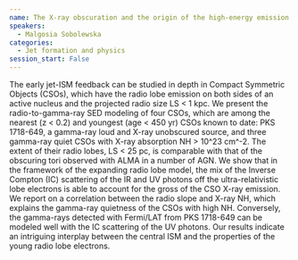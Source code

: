 ```yaml
---
name: The X-ray obscuration and the origin of the high-energy emission in young radio sources
speakers:
  - Malgosia Sobolewska
categories:
  - Jet formation and physics
session_start: False
---
```


The early jet-ISM feedback can be  studied in depth in Compact Symmetric Objects (CSOs), which have the radio lobe emission on both sides of an active nucleus and the projected radio size LS < 1 kpc. We present the radio-to-gamma-ray SED modeling of four CSOs, which are among the nearest (z < 0.2) and youngest (age < 450 yr) CSOs known to date: PKS 1718-649, a gamma-ray loud and X-ray unobscured source, and three gamma-ray quiet CSOs with X-ray absorption NH > 10^23 cm^-2. The extent of their radio lobes, LS < 25 pc, is comparable with that of the obscuring tori observed with ALMA in a number of AGN. We show that in the framework of the expanding radio lobe model, the mix of the Inverse Compton (IC) scattering of the IR and UV photons off the ultra-relativistic lobe electrons is able to account for the gross of the CSO X-ray emission. We report on a correlation between the radio slope and X-ray NH, which explains the gamma-ray quietness of the CSOs with high NH. Conversely, the gamma-rays detected with Fermi/LAT from PKS 1718-649 can be modeled well with the IC scattering of the UV photons. Our results indicate an intriguing interplay between the central ISM and the properties of the young radio lobe electrons.